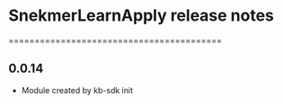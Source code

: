 # SnekmerLearnApply release notes
=========================================

0.0.14
-----
* Module created by kb-sdk init
